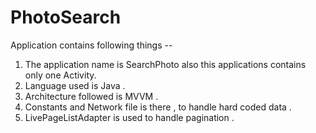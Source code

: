 # PhotoSearch

Application contains following things --

1. The application name is SearchPhoto also this applications contains only one Activity. 
2. Language used is Java .
3. Architecture followed is MVVM . 
4. Constants and Network file is there , to handle hard coded data . 
5. LivePageListAdapter is used to handle pagination . 
